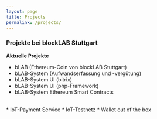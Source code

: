 ```yaml
---
layout: page
title: Projects
permalink: /projects/
---
```


### Projekte bei blockLAB Stuttgart

**Aktuelle Projekte**  
* bLAB (Ethereum-Coin von blockLAB Stuttgart)
* bLAB-System (Aufwandserfassung und -vergütung)
* bLAB-System UI (bitrix)
* bLAB-System UI (php-Framework)
* bLAB-System Ethereum Smart Contracts
<br>
* IoT-Payment Service
* IoT-Testnetz
* Wallet out of the box

